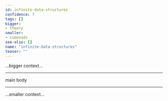 ```yaml
---
id: infinite-data-structures
confidence: 7
tags: []
bigger:
- theory
smaller:
- comonads
see-also: []
name: "infinite-data-structures"
teaser: ""
---
```



...bigger context...

---

main body

---

...smaller context...
